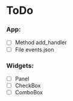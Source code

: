 # ToDo

### App:
 - [ ] Method add_handler
 - [ ] File events.json
### Widgets:
 - [ ] Panel
 - [ ] CheckBox
 - [ ] ComboBox
